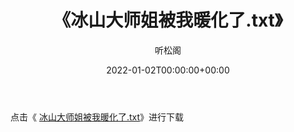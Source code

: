 ﻿---
title:  《冰山大师姐被我暖化了.txt》
date:   2022-01-02T00:00:00+00:00
author: 听松阁
layout: post
permalink: /冰山大师姐被我暖化了/
categories: 小说
tags: [小说]
---

点击《 [冰山大师姐被我暖化了.txt](http://img.660000.xyz/bookstukust/book/bntxt/10/冰山大师姐被我暖化了.txt)》进行下载